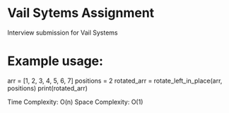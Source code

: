# Vail Sytems Assignment
Interview submission for Vail Systems


# Example usage:
arr = [1, 2, 3, 4, 5, 6, 7]
positions = 2
rotated_arr = rotate_left_in_place(arr, positions)
print(rotated_arr) 

Time Complexity: O(n)
Space Complexity: O(1)
